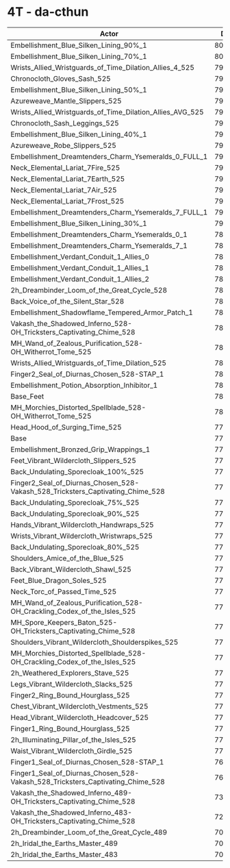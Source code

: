 # 4T - da-cthun
| Actor | DPS | Increase |
|---|:---:|:---:|
|Embellishment_Blue_Silken_Lining_90%_1|808779|3.71%|
|Embellishment_Blue_Silken_Lining_70%_1|801757|2.81%|
|Wrists_Allied_Wristguards_of_Time_Dilation_Allies_4_525|799015|2.45%|
|Chronocloth_Gloves_Sash_525|796129|2.08%|
|Embellishment_Blue_Silken_Lining_50%_1|795952|2.06%|
|Azureweave_Mantle_Slippers_525|795232|1.97%|
|Wrists_Allied_Wristguards_of_Time_Dilation_Allies_AVG_525|794978|1.94%|
|Chronocloth_Sash_Leggings_525|794752|1.91%|
|Embellishment_Blue_Silken_Lining_40%_1|793301|1.72%|
|Azureweave_Robe_Slippers_525|792914|1.67%|
|Embellishment_Dreamtenders_Charm_Ysemeralds_0_FULL_1|792602|1.63%|
|Neck_Elemental_Lariat_7Fire_525|791804|1.53%|
|Neck_Elemental_Lariat_7Earth_525|791802|1.53%|
|Neck_Elemental_Lariat_7Air_525|791456|1.48%|
|Neck_Elemental_Lariat_7Frost_525|791320|1.47%|
|Embellishment_Dreamtenders_Charm_Ysemeralds_7_FULL_1|791208|1.45%|
|Embellishment_Blue_Silken_Lining_30%_1|790349|1.34%|
|Embellishment_Dreamtenders_Charm_Ysemeralds_0_1|788242|1.07%|
|Embellishment_Dreamtenders_Charm_Ysemeralds_7_1|787930|1.03%|
|Embellishment_Verdant_Conduit_1_Allies_0|786074|0.79%|
|Embellishment_Verdant_Conduit_1_Allies_1|785986|0.78%|
|Embellishment_Verdant_Conduit_1_Allies_2|785451|0.71%|
|2h_Dreambinder_Loom_of_the_Great_Cycle_528|785268|0.69%|
|Back_Voice_of_the_Silent_Star_528|784688|0.62%|
|Embellishment_Shadowflame_Tempered_Armor_Patch_1|784404|0.58%|
|Vakash_the_Shadowed_Inferno_528-OH_Tricksters_Captivating_Chime_528|783761|0.50%|
|MH_Wand_of_Zealous_Purification_528-OH_Witherrot_Tome_525|781801|0.25%|
|Wrists_Allied_Wristguards_of_Time_Dilation_525|781799|0.25%|
|Finger2_Seal_of_Diurnas_Chosen_528-STAP_1|781381|0.19%|
|Embellishment_Potion_Absorption_Inhibitor_1|781274|0.18%|
|Base_Feet|780604|0.09%|
|MH_Morchies_Distorted_Spellblade_528-OH_Witherrot_Tome_525|780515|0.08%|
|Head_Hood_of_Surging_Time_525|779965|0.01%|
|Base|779878|0.00%|
|Embellishment_Bronzed_Grip_Wrappings_1|779693|-0.02%|
|Feet_Vibrant_Wildercloth_Slippers_525|779556|-0.04%|
|Back_Undulating_Sporecloak_100%_525|779499|-0.05%|
|Finger2_Seal_of_Diurnas_Chosen_528-Vakash_528_Tricksters_Captivating_Chime_528|779203|-0.09%|
|Back_Undulating_Sporecloak_75%_525|779171|-0.09%|
|Back_Undulating_Sporecloak_90%_525|778948|-0.12%|
|Hands_Vibrant_Wildercloth_Handwraps_525|778834|-0.13%|
|Wrists_Vibrant_Wildercloth_Wristwraps_525|778817|-0.14%|
|Back_Undulating_Sporecloak_80%_525|778729|-0.15%|
|Shoulders_Amice_of_the_Blue_525|778107|-0.23%|
|Back_Vibrant_Wildercloth_Shawl_525|778007|-0.24%|
|Feet_Blue_Dragon_Soles_525|777747|-0.27%|
|Neck_Torc_of_Passed_Time_525|777650|-0.29%|
|MH_Wand_of_Zealous_Purification_528-OH_Crackling_Codex_of_the_Isles_525|777103|-0.36%|
|MH_Spore_Keepers_Baton_525-OH_Tricksters_Captivating_Chime_528|776694|-0.41%|
|Shoulders_Vibrant_Wildercloth_Shoulderspikes_525|776292|-0.46%|
|MH_Morchies_Distorted_Spellblade_528-OH_Crackling_Codex_of_the_Isles_525|775728|-0.53%|
|2h_Weathered_Explorers_Stave_525|775663|-0.54%|
|Legs_Vibrant_Wildercloth_Slacks_525|775551|-0.55%|
|Finger2_Ring_Bound_Hourglass_525|775392|-0.58%|
|Chest_Vibrant_Wildercloth_Vestments_525|774402|-0.70%|
|Head_Vibrant_Wildercloth_Headcover_525|773279|-0.85%|
|Finger1_Ring_Bound_Hourglass_525|772532|-0.94%|
|2h_Illuminating_Pillar_of_the_Isles_525|772222|-0.98%|
|Waist_Vibrant_Wildercloth_Girdle_525|771686|-1.05%|
|Finger1_Seal_of_Diurnas_Chosen_528-STAP_1|769896|-1.28%|
|Finger1_Seal_of_Diurnas_Chosen_528-Vakash_528_Tricksters_Captivating_Chime_528|765224|-1.88%|
|Vakash_the_Shadowed_Inferno_489-OH_Tricksters_Captivating_Chime_528|734430|-5.83%|
|Vakash_the_Shadowed_Inferno_483-OH_Tricksters_Captivating_Chime_528|728158|-6.63%|
|2h_Dreambinder_Loom_of_the_Great_Cycle_489|709970|-8.96%|
|2h_Iridal_the_Earths_Master_489|709229|-9.06%|
|2h_Iridal_the_Earths_Master_483|700274|-10.21%|
